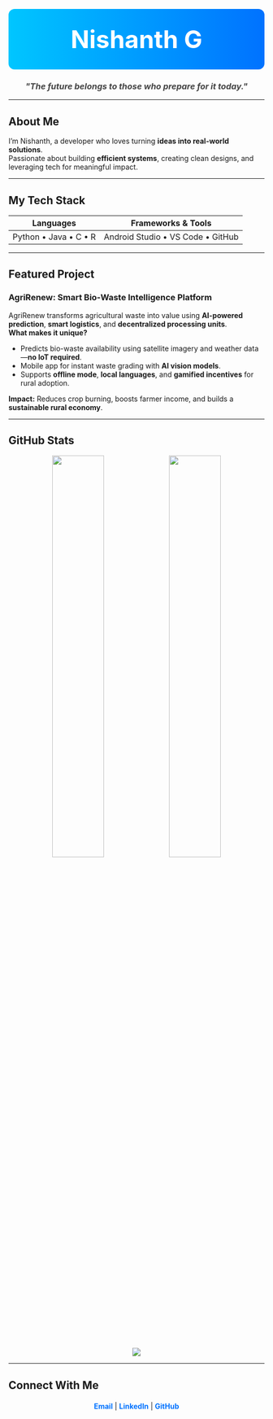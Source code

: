 <!-- Gradient Header -->
<p align="center" style="background: linear-gradient(90deg, #00c6ff, #0072ff); padding: 30px; border-radius: 12px;">
  <span style="font-size: 48px; font-weight: bold; color: white;">Nishanth G</span>
</p>

<!-- Single Quote -->
<h3 align="center" style="font-style: italic; color:#444;">
  "The future belongs to those who prepare for it today."
</h3>

---

## About Me
I’m Nishanth, a developer who loves turning **ideas into real-world solutions**.  
Passionate about building **efficient systems**, creating clean designs, and leveraging tech for meaningful impact.  

---

## My Tech Stack
<div align="center">

| **Languages**              | **Frameworks & Tools**              |
|----------------------------|--------------------------------------|
| Python • Java • C • R     | Android Studio • VS Code • GitHub   |

</div>

---

## Featured Project
### **AgriRenew: Smart Bio-Waste Intelligence Platform**
AgriRenew transforms agricultural waste into value using **AI-powered prediction**, **smart logistics**, and **decentralized processing units**.  
**What makes it unique?**
- Predicts bio-waste availability using satellite imagery and weather data—**no IoT required**.
- Mobile app for instant waste grading with **AI vision models**.
- Supports **offline mode**, **local languages**, and **gamified incentives** for rural adoption.

**Impact:** Reduces crop burning, boosts farmer income, and builds a **sustainable rural economy**.

---

## GitHub Stats
<div align="center">
  <img src="https://github-readme-stats.vercel.app/api?username=Nishanth6153&show_icons=true&theme=radical" width="45%" />
  <img src="https://streak-stats.demolab.com?user=Nishanth6153&theme=radical" width="45%" />
</div>

<div align="center">
  <img src="https://github-readme-stats.vercel.app/api/top-langs/?username=Nishanth6153&layout=compact&theme=radical" />
</div>

---

## Connect With Me
<div align="center" style="margin-top: 20px;">
  <a href="mailto:your-email@example.com" style="text-decoration: none; color: #0072ff; font-weight: bold;">Email</a> |
  <a href="https://www.linkedin.com/in/YOUR-LINKEDIN" style="text-decoration: none; color: #0072ff; font-weight: bold;">LinkedIn</a> |
  <a href="https://github.com/Nishanth6153" style="text-decoration: none; color: #0072ff; font-weight: bold;">GitHub</a>
</div>
